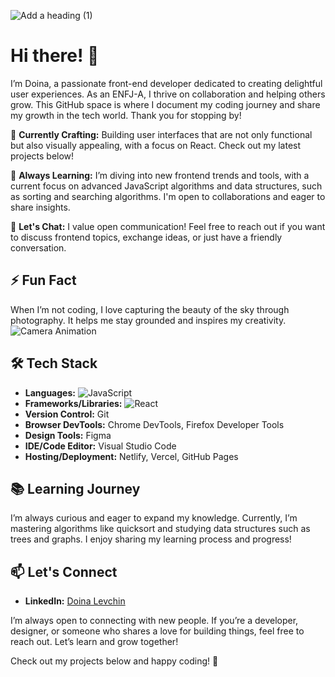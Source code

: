 ![Add a heading (1)](https://github.com/user-attachments/assets/ecc00395-63d1-4c6c-a1d1-f0320a79cec8)
# Hi there! 👋

I’m Doina, a passionate front-end developer dedicated to creating delightful user experiences. As an ENFJ-A, I thrive on collaboration and helping others grow. This GitHub space is where I document my coding journey and share my growth in the tech world. Thank you for stopping by!

🚀 **Currently Crafting:** 
Building user interfaces that are not only functional but also visually appealing, with a focus on React. Check out my latest projects below!

🌱 **Always Learning:** I’m diving into new frontend trends and tools, with a current focus on advanced JavaScript algorithms and data structures, such as sorting and searching algorithms. I'm open to collaborations and eager to share insights.

💬 **Let's Chat:** I value open communication! Feel free to reach out if you want to discuss frontend topics, exchange ideas, or just have a friendly conversation.

## ⚡ Fun Fact
When I’m not coding, I love capturing the beauty of the sky through photography. It helps me stay grounded and inspires my creativity. 
![Camera Animation](https://media.giphy.com/media/JA8X1yjBnTaZW/giphy.gif) 


## 🛠️ Tech Stack

- **Languages:** ![JavaScript](https://img.shields.io/badge/JavaScript-ES6-yellow)
- **Frameworks/Libraries:** ![React](https://img.shields.io/badge/React-16.13.1-blue)
- **Version Control:** Git
- **Browser DevTools:** Chrome DevTools, Firefox Developer Tools
- **Design Tools:** Figma
- **IDE/Code Editor:** Visual Studio Code
- **Hosting/Deployment:** Netlify, Vercel, GitHub Pages

## 📚 Learning Journey

I’m always curious and eager to expand my knowledge. Currently, I’m mastering algorithms like quicksort and studying data structures such as trees and graphs. I enjoy sharing my learning process and progress!

## 📫 Let's Connect

- **LinkedIn:** [Doina Levchin](https://www.linkedin.com/in/doinalevchin)

I’m always open to connecting with new people. If you’re a developer, designer, or someone who shares a love for building things, feel free to reach out. Let’s learn and grow together!

Check out my projects below and happy coding! 🌈
